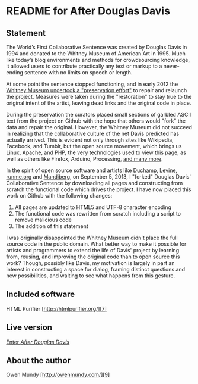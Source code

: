 
README for After Douglas Davis
===================================================================================

Statement
--------------

The World’s First Collaborative Sentence was created by Douglas Davis in 1994 and donated to the Whitney Museum of American Art in 1995. Much like today’s blog environments and methods for crowdsourcing knowledge, it allowed users to contribute practically any text or markup to a never-ending sentence with no limits on speech or length. 

At some point the sentence stopped functioning, and in early 2012 the [Whitney Museum undertook a "preservation effort"][1] to repair and relaunch the project. Measures were taken during the "restoration" to stay true to the original intent of the artist, leaving dead links and the original code in place.

During the preservation the curators placed small sections of garbled ASCII text from the project on Github with the hope that others would "fork" the data and repair the original. However, the Whitney Museum did not succeed in realizing that the collaborative culture of the net Davis predicted has actually arrived. This is evident not only through sites like Wikipedia, Facebook, and Tumblr, but the open source movement, which brings us Linux, Apache, and PHP, the very technologies used to view this page, as well as others like Firefox, Arduino, Processing, [and many more][2]. 

In the spirit of open source software and artists like [Duchamp][3], [Levine][4], [runme.org][5] and [Mandiberg][6], on September 5, 2013, I "forked" Douglas Davis' Collaborative Sentence by downloading all pages and constructing from scratch the functional code which drives the project. I have now placed this work on Github with the following changes:

1.  All pages are updated to HTML5 and UTF-8 character encoding
2.  The functional code was rewritten from scratch including a script to remove malicious code
3.  The addition of this statement

I was originally disappointed the Whitney Museum didn't place the full source code in the public domain. What better way to make it possible for artists and programmers to extend the life of Davis' project by learning from, reusing, and improving the original code than to open source this work? Though, possibly like Davis, my motivation is largely in part an interest in constructing a space for dialog, framing distinct questions and new possibilities, and waiting to see what happens from this gesture.


Included software
--------------
HTML Purifier [http://htmlpurifier.org/][7]


Live version
--------------
[Enter <em>After Douglas Davis</em></a>][8]


About the author
--------------
Owen Mundy [http://owenmundy.com/][9]



[1]: <http://whitney.org/Exhibitions/Artport/DouglasDavis>
[2]: <http://en.wikipedia.org/wiki/Open-source_movement>
[3]: <https://www.google.com/search?q=duchamp+fountain>
[4]: <https://www.google.com/search?q=sherrie%20Levine%20after%20walker%20evans>
[5]: <http://runme.org/>
[6]: <http://www.aftersherrielevine.com/>
[7]: <http://htmlpurifier.org/>
[8]: <http://owenmundy.com/work/AfterDouglasDavis/index_copy.html>
[9]: <http://owenmundy.com/>